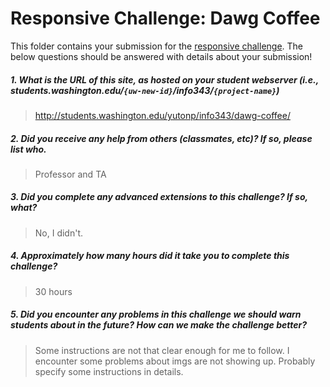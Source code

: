 # Responsive Challenge: Dawg Coffee

This folder contains your submission for the [responsive challenge](http://faculty.washington.edu/mikefree/info343/#/challenges/responsive). The below questions should be answered with details about your submission!

##### 1. What is the URL of this site, as hosted on your student webserver (i.e., students.washington.edu/<code>{uw-new-id}</code>/info343/<code>{project-name}</code>) #####
> http://students.washington.edu/yutonp/info343/dawg-coffee/

##### 2. Did you receive any help from others (classmates, etc)? If so, please list who. #####
> Professor and TA

##### 3. Did you complete any advanced extensions to this challenge? If so, what? #####
> No, I didn't.

##### 4. Approximately how many hours did it take you to complete this challenge? #####
> 30 hours

##### 5. Did you encounter any problems in this challenge we should warn students about in the future? How can we make the challenge better? #####
> Some instructions are not that clear enough for me to follow. I encounter some problems about imgs are not showing up. Probably specify some instructions in details. 

